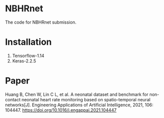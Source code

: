 # NBHRnet
The code for NBHRnet submission.

# Installation

1. Tensorflow-1.14
2. Keras-2.2.5

# Paper
Huang B, Chen W, Lin C L, et al. A neonatal dataset and benchmark for non-contact neonatal heart rate monitoring based on spatio-temporal neural networks[J]. Engineering Applications of Artificial Intelligence, 2021, 106: 104447. https://doi.org/10.1016/j.engappai.2021.104447

